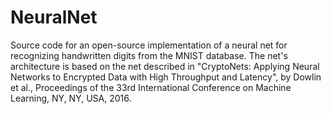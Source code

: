 # NeuralNet
Source code for an open-source implementation of a neural net for recognizing handwritten digits from the MNIST database. The net's architecture is based on the net described in "CryptoNets: Applying Neural Networks to Encrypted Data with High Throughput and Latency", by Dowlin et al., Proceedings of the 33rd International Conference on Machine Learning, NY, NY, USA, 2016.
